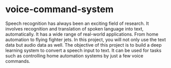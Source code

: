 # voice-command-system

Speech recognition has always been an exciting field of research. It involves recognition and translation of spoken language into text, automatically. It has a wide range of real-world applications. From home automation to flying fighter jets. In this project, you will not only use the text data but audio data as well. The objective of this project is to build a deep learning system to convert a speech input to text. It can be used for tasks such as controlling home automation systems by just a few voice commands.
